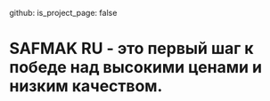 github:
  is_project_page: false
# SAFMAK RU - это первый шаг к победе над высокими ценами и низким качеством.
<div id="my-store-75375540"></div>
<div>
<script data-cfasync="false" type="text/javascript" src="https://app.ecwid.com/script.js?75375540&data_platform=code&data_date=2022-06-06" charset="utf-8"></script><script type="text/javascript"> xProductBrowser("categoriesPerRow=3","views=grid(20,3) list(60) table(60)","categoryView=grid","searchView=list","id=my-store-75375540");</script>
</div>
